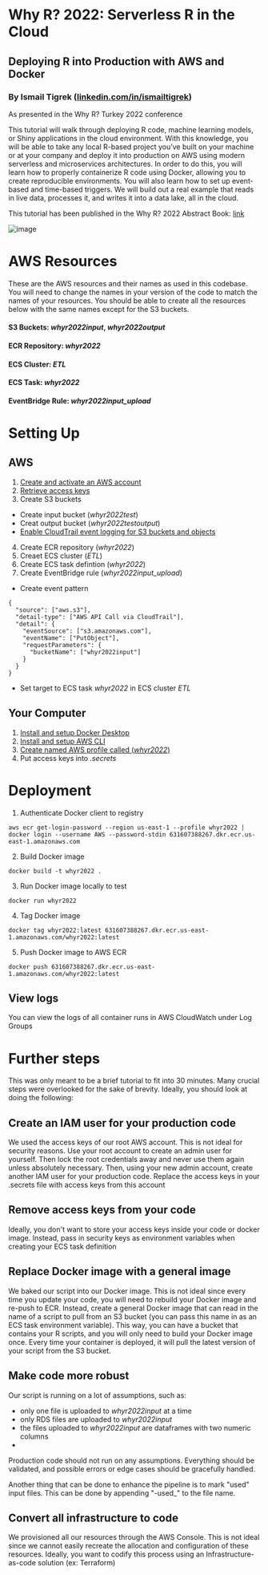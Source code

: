 # Why R? 2022: Serverless R in the Cloud
## Deploying R into Production with AWS and Docker
### By Ismail Tigrek ([linkedin.com/in/ismailtigrek](https://www.linkedin.com/in/ismailtigrek/))
As presented in the Why R? Turkey 2022 conference

This tutorial will walk through deploying R code, machine learning models, or Shiny applications in the cloud environment. With this knowledge, you will be able to take any local R-based project you’ve built on your machine or at your company and deploy it into production on AWS using modern serverless and microservices architectures. In order to do this, you will learn how to properly containerize R code using Docker, allowing you to create reproducible environments. You will also learn how to set up event-based and time-based triggers. We will build out a real example that reads in live data, processes it, and writes it into a data lake, all in the cloud.

This tutorial has been published in the Why R? 2022 Abstract Book: [link](https://whyr.pl/2022/turkey/abstract_book/konu%C5%9Fmalar.html#serverless-r-in-the-cloud---deploying-r-into-production-with-aws-and-docker)

![image](https://user-images.githubusercontent.com/6436162/163592027-e2bc34d2-5106-404b-b430-23da5d807f91.png)


# AWS Resources

These are the AWS resources and their names as used in this codebase. You will need to change the names in your version of the code to match the names of your resources. You should be able to create all the resources below with the same names except for the S3 buckets.

#### S3 Buckets: _whyr2022input_, _whyr2022output_

#### ECR Repository: _whyr2022_

#### ECS Cluster: _ETL_

#### ECS Task: _whyr2022_

#### EventBridge Rule: _whyr2022input_upload_

# Setting Up

## AWS

1. [Create and activate an AWS account](https://aws.amazon.com/premiumsupport/knowledge-center/create-and-activate-aws-account/)
2. [Retrieve access keys](https://www.msp360.com/resources/blog/how-to-find-your-aws-access-key-id-and-secret-access-key/)
3. Create S3 buckets
 - Create input bucket (_whyr2022test_)
 - Creat output bucket (_whyr2022testoutput_)
 - [Enable CloudTrail event logging for S3 buckets and objects](https://docs.aws.amazon.com/AmazonS3/latest/userguide/enable-cloudtrail-logging-for-s3.html)

4. Create ECR repository (_whyr2022_)
5. Creaet ECS cluster (_ETL_)
6. Create ECS task defintion (_whyr2022_)
7. Create EventBridge rule (_whyr2022input_upload_)
 - Create event pattern

```
{
  "source": ["aws.s3"],
  "detail-type": ["AWS API Call via CloudTrail"],
  "detail": {
    "eventSource": ["s3.amazonaws.com"],
    "eventName": ["PutObject"],
    "requestParameters": {
      "bucketName": ["whyr2022input"]
    }
  }
}
```
- Set target to ECS task _whyr2022_ in ECS cluster _ETL_

## Your Computer
1. [Install and setup Docker Desktop](https://docs.docker.com/desktop/windows/install/)
2. [Install and setup AWS CLI](https://docs.aws.amazon.com/cli/latest/userguide/getting-started-install.html)
3. [Create named AWS profile called (_whyr2022_)](https://docs.aws.amazon.com/cli/latest/userguide/cli-configure-profiles.html)
4. Put access keys into _.secrets_ 

# Deployment
1. Authenticate Docker client to registry
```
aws ecr get-login-password --region us-east-1 --profile whyr2022 | docker login --username AWS --password-stdin 631607388267.dkr.ecr.us-east-1.amazonaws.com
```
2. Build Docker image
```
docker build -t whyr2022 .
```
3. Run Docker image locally to test
```
docker run whyr2022
```
4. Tag Docker image
```
docker tag whyr2022:latest 631607388267.dkr.ecr.us-east-1.amazonaws.com/whyr2022:latest
```
5. Push Docker image to AWS ECR
```
docker push 631607388267.dkr.ecr.us-east-1.amazonaws.com/whyr2022:latest
```

## View logs

You can view the logs of all container runs in AWS CloudWatch under Log Groups

# Further steps

This was only meant to be a brief tutorial to fit into 30 minutes. Many crucial steps were overlooked for the sake of brevity. Ideally, you should look at doing the following:

## Create an IAM user for your production code

We used the access keys of our root AWS account. This is not ideal for security reasons. Use your root account to create an admin user for yourself. Then lock the root credentials away and never use them again unless absolutely necessary. Then, using your new admin account, create another IAM user for your production code. Replace the access keys in your .secrets file with access keys from this account

## Remove access keys from your code

Ideally, you don't want to store your access keys inside your code or docker image. Instead, pass in security keys as environment variables when creating your ECS task definition

## Replace Docker image with a general image

We baked our script into our Docker image. This is not ideal since every time you update your code, you will need to rebuild your Docker image and re-push to ECR. Instead, create a general Docker image that can read in the name of a script to pull from an S3 bucket (you can pass this name in as an ECS task environment variable). This way, you can have a bucket that contains your R scripts, and you will only need to build your Docker image once. Every time your container is deployed, it will pull the latest version of your script from the S3 bucket.

## Make code more robust

Our script is running on a lot of assumptions, such as:
- only one file is uploaded to _whyr2022input_ at a time
- only RDS files are uploaded to _whyr2022input_
- the files uploaded to _whyr2022input_ are dataframes with two numeric columns
- 
Production code should not run on any assumptions. Everything should be validated, and possible errors or edge cases should be gracefully handled.

Another thing that can be done to enhance the pipeline is to mark "used" input files. This can be done by appending "-used_<TIMESTAMP>" to the file name.

## Convert all infrastructure to code

We provisioned all our resources through the AWS Console. This is not ideal since we cannot easily recreate the allocation and configuration of these resources. Ideally, you want to codify this process using an Infrastructure-as-code solution (ex: Terraform)
